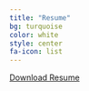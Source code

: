 ```yaml
---
title: "Resume"
bg: turquoise
color: white
style: center
fa-icon: list
---
```


[Download Resume](/assets/steven_broderick_resume.pdf)